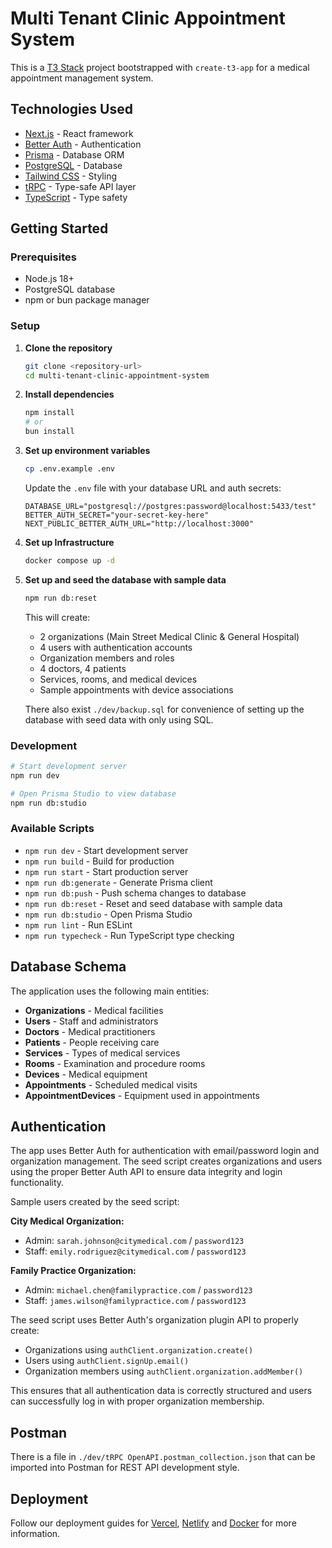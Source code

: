 # Multi Tenant Clinic Appointment System

This is a [T3 Stack](https://create.t3.gg/) project bootstrapped with `create-t3-app` for a medical appointment management system.

## Technologies Used

- [Next.js](https://nextjs.org) - React framework
- [Better Auth](https://better-auth.com) - Authentication
- [Prisma](https://prisma.io) - Database ORM
- [PostgreSQL](https://postgresql.org) - Database
- [Tailwind CSS](https://tailwindcss.com) - Styling
- [tRPC](https://trpc.io) - Type-safe API layer
- [TypeScript](https://typescriptlang.org) - Type safety

## Getting Started

### Prerequisites

- Node.js 18+
- PostgreSQL database
- npm or bun package manager

### Setup

1. **Clone the repository**

   ```bash
   git clone <repository-url>
   cd multi-tenant-clinic-appointment-system
   ```

2. **Install dependencies**

   ```bash
   npm install
   # or
   bun install
   ```

3. **Set up environment variables**

   ```bash
   cp .env.example .env
   ```

   Update the `.env` file with your database URL and auth secrets:

   ```env
   DATABASE_URL="postgresql://postgres:password@localhost:5433/test"
   BETTER_AUTH_SECRET="your-secret-key-here"
   NEXT_PUBLIC_BETTER_AUTH_URL="http://localhost:3000"
   ```

4. **Set up Infrastructure**

   ```bash
   docker compose up -d
   ```

5. **Set up and seed the database with sample data**

   ```bash
   npm run db:reset
   ```

   This will create:
   - 2 organizations (Main Street Medical Clinic & General Hospital)
   - 4 users with authentication accounts
   - Organization members and roles
   - 4 doctors, 4 patients
   - Services, rooms, and medical devices
   - Sample appointments with device associations

   There also exist `./dev/backup.sql` for convenience of setting up the database with seed data with only using SQL.

### Development

```bash
# Start development server
npm run dev

# Open Prisma Studio to view database
npm run db:studio
```

### Available Scripts

- `npm run dev` - Start development server
- `npm run build` - Build for production
- `npm run start` - Start production server
- `npm run db:generate` - Generate Prisma client
- `npm run db:push` - Push schema changes to database
- `npm run db:reset` - Reset and seed database with sample data
- `npm run db:studio` - Open Prisma Studio
- `npm run lint` - Run ESLint
- `npm run typecheck` - Run TypeScript type checking

## Database Schema

The application uses the following main entities:

- **Organizations** - Medical facilities
- **Users** - Staff and administrators
- **Doctors** - Medical practitioners
- **Patients** - People receiving care
- **Services** - Types of medical services
- **Rooms** - Examination and procedure rooms
- **Devices** - Medical equipment
- **Appointments** - Scheduled medical visits
- **AppointmentDevices** - Equipment used in appointments

## Authentication

The app uses Better Auth for authentication with email/password login and organization management. The seed script creates organizations and users using the proper Better Auth API to ensure data integrity and login functionality.

Sample users created by the seed script:

**City Medical Organization:**

- Admin: `sarah.johnson@citymedical.com` / `password123`
- Staff: `emily.rodriguez@citymedical.com` / `password123`

**Family Practice Organization:**

- Admin: `michael.chen@familypractice.com` / `password123`
- Staff: `james.wilson@familypractice.com` / `password123`

The seed script uses Better Auth's organization plugin API to properly create:

- Organizations using `authClient.organization.create()`
- Users using `authClient.signUp.email()`
- Organization members using `authClient.organization.addMember()`

This ensures that all authentication data is correctly structured and users can successfully log in with proper organization membership.

## Postman

There is a file in `./dev/tRPC OpenAPI.postman_collection.json` that can be imported into Postman for REST API development style.

## Deployment

Follow our deployment guides for [Vercel](https://create.t3.gg/en/deployment/vercel), [Netlify](https://create.t3.gg/en/deployment/netlify) and [Docker](https://create.t3.gg/en/deployment/docker) for more information.
